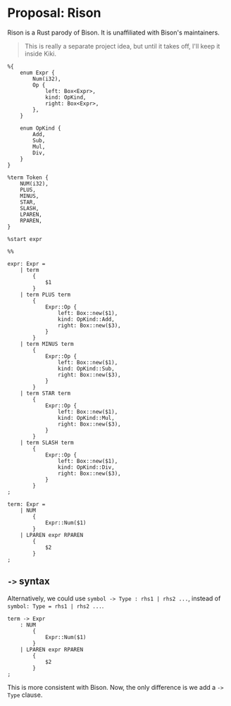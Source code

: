 # Proposal: Rison

Rison is a Rust parody of Bison.
It is unaffiliated with Bison's maintainers.

> This is really a separate project idea,
> but until it takes off, I'll keep it inside Kiki.

```rison
%{
    enum Expr {
        Num(i32),
        Op {
            left: Box<Expr>,
            kind: OpKind,
            right: Box<Expr>,
        },
    }

    enum OpKind {
        Add,
        Sub,
        Mul,
        Div,
    }
}

%term Token {
    NUM(i32),
    PLUS,
    MINUS,
    STAR,
    SLASH,
    LPAREN,
    RPAREN,
}

%start expr

%%

expr: Expr =
    | term
        {
            $1
        }
    | term PLUS term
        {
            Expr::Op {
                left: Box::new($1),
                kind: OpKind::Add,
                right: Box::new($3),
            }
        }
    | term MINUS term
        {
            Expr::Op {
                left: Box::new($1),
                kind: OpKind::Sub,
                right: Box::new($3),
            }
        }
    | term STAR term
        {
            Expr::Op {
                left: Box::new($1),
                kind: OpKind::Mul,
                right: Box::new($3),
            }
        }
    | term SLASH term
        {
            Expr::Op {
                left: Box::new($1),
                kind: OpKind::Div,
                right: Box::new($3),
            }
        }
;

term: Expr =
    | NUM
        {
            Expr::Num($1)
        }
    | LPAREN expr RPAREN
        {
            $2
        }
;
```

## `->` syntax

Alternatively, we could use `symbol -> Type : rhs1 | rhs2 ...`,
instead of `symbol: Type = rhs1 | rhs2 ...`.

```rison
term -> Expr
    : NUM
        {
            Expr::Num($1)
        }
    | LPAREN expr RPAREN
        {
            $2
        }
;
```

This is more consistent with Bison.
Now, the only difference is we add a `-> Type` clause.
